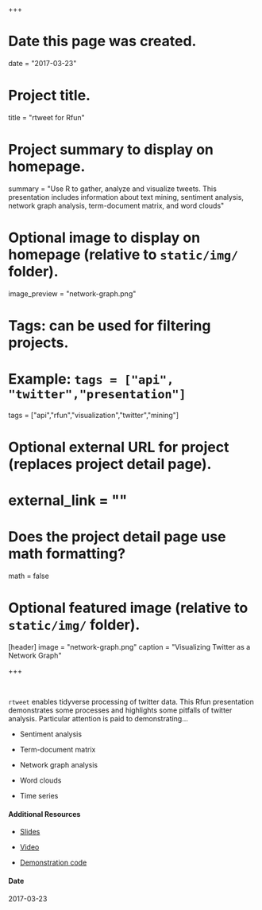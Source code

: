 +++
# Date this page was created.
date = "2017-03-23"

# Project title.
title = "rtweet for Rfun"

# Project summary to display on homepage.
summary = "Use R to gather, analyze and visualize tweets.  This presentation includes information about text mining, sentiment analysis, network graph analysis, term-document matrix, and word clouds"

# Optional image to display on homepage (relative to `static/img/` folder).
image_preview = "network-graph.png"

# Tags: can be used for filtering projects.
# Example: `tags = ["api", "twitter","presentation"]`
tags = ["api","rfun","visualization","twitter","mining"]

# Optional external URL for project (replaces project detail page).
# external_link = ""

# Does the project detail page use math formatting?
math = false

# Optional featured image (relative to `static/img/` folder).
[header]
image = "network-graph.png"
caption = "Visualizing Twitter as a Network Graph"

+++

&nbsp;

`rtweet` enables tidyverse processing of twitter data.  This Rfun presentation 
demonstrates some processes and highlights some pitfalls of twitter analysis.
Particular attention is paid to demonstrating...

- Sentiment analysis

- Term-document matrix

- Network graph analysis

- Word clouds

- Time series


#### Additional Resources

- [Slides](/project/custom/rtweet/slides.html) 

- [Video](https://warpwire.duke.edu/w/iZ4BAA/)

- [Demonstration code](https://github.com/data-and-visualization/Rfun/tree/master/rtweet)

#### Date
2017-03-23

